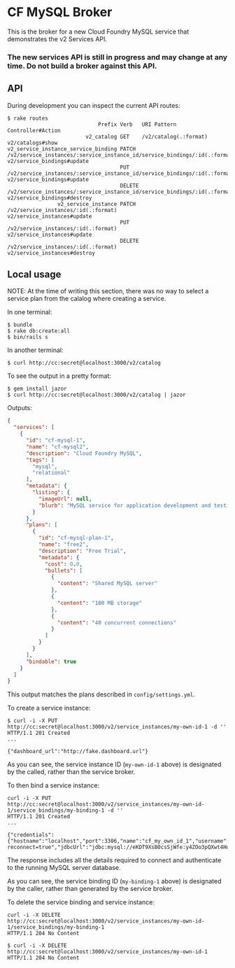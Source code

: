 # CF MySQL Broker

This is the broker for a new Cloud Foundry MySQL service that demonstrates the v2 Services API.

### The new services API is still in progress and may change at any time. Do not build a broker against this API.

## API

During development you can inspect the current API routes:

```
$ rake routes
                             Prefix Verb   URI Pattern                                                               Controller#Action
                         v2_catalog GET    /v2/catalog(.:format)                                                     v2/catalogs#show
v2_service_instance_service_binding PATCH  /v2/service_instances/:service_instance_id/service_bindings/:id(.:format) v2/service_bindings#update
                                    PUT    /v2/service_instances/:service_instance_id/service_bindings/:id(.:format) v2/service_bindings#update
                                    DELETE /v2/service_instances/:service_instance_id/service_bindings/:id(.:format) v2/service_bindings#destroy
                v2_service_instance PATCH  /v2/service_instances/:id(.:format)                                       v2/service_instances#update
                                    PUT    /v2/service_instances/:id(.:format)                                       v2/service_instances#update
                                    DELETE /v2/service_instances/:id(.:format)                                       v2/service_instances#destroy
```

## Local usage

NOTE: At the time of writing this section, there was no way to select a service plan from the calalog where creating a service.

In one terminal:

```
$ bundle
$ rake db:create:all
$ bin/rails s
```

In another terminal:

```
$ curl http://cc:secret@localhost:3000/v2/catalog
```

To see the output in a pretty format:

```
$ gem install jazor
$ curl http://cc:secret@localhost:3000/v2/catalog | jazor
```

Outputs:

``` json
{
  "services": [
    {
      "id": "cf-mysql-1",
      "name": "cf-mysql2",
      "description": "Cloud Foundry MySQL",
      "tags": [
        "mysql",
        "relational"
      ],
      "metadata": {
        "listing": {
          "imageUrl": null,
          "blurb": "MySQL service for application development and testing"
        }
      },
      "plans": [
        {
          "id": "cf-mysql-plan-1",
          "name": "free2",
          "description": "Free Trial",
          "metadata": {
            "cost": 0.0,
            "bullets": [
              {
                "content": "Shared MySQL server"
              },
              {
                "content": "100 MB storage"
              },
              {
                "content": "40 concurrent connections"
              }
            ]
          }
        }
      ],
      "bindable": true
    }
  ]
}
```

This output matches the plans described in `config/settings.yml`.

To create a service instance:

```
$ curl -i -X PUT http://cc:secret@localhost:3000/v2/service_instances/my-own-id-1 -d ''
HTTP/1.1 201 Created 
...

{"dashboard_url":"http://fake.dashboard.url"}
```

As you can see, the service instance ID (`my-own-id-1` above) is designated by the called, rather than the service broker.

To then bind a service instance:

```
curl -i -X PUT http://cc:secret@localhost:3000/v2/service_instances/my-own-id-1/service_bindings/my-binding-1 -d ''
HTTP/1.1 201 Created
...

{"credentials":{"hostname":"localhost","port":3306,"name":"cf_my_own_id_1","username":"eKDT9XsB0csSjWfe","password":"y4ZOo3pQXwt4HuHC","uri":"mysql://eKDT9XsB0csSjWfe:y4ZOo3pQXwt4HuHC@localhost:3306/cf_my_own_id_1?reconnect=true","jdbcUrl":"jdbc:mysql://eKDT9XsB0csSjWfe:y4ZOo3pQXwt4HuHC@localhost:3306/cf_my_own_id_1"}}
```

The response includes all the details required to connect and authenticate to the running MySQL server database.

As you can see, the service binding ID (`my-binding-1` above) is designated by the caller, rather than generated by the service broker.

To delete the service binding and service instance:

```
curl -i -X DELETE http://cc:secret@localhost:3000/v2/service_instances/my-own-id-1/service_bindings/my-binding-1
HTTP/1.1 204 No Content 

$ curl -i -X DELETE http://cc:secret@localhost:3000/v2/service_instances/my-own-id-1
HTTP/1.1 204 No Content 
```